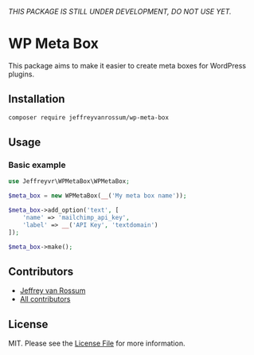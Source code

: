 *THIS PACKAGE IS STILL UNDER DEVELOPMENT, DO NOT USE YET.*

# WP Meta Box

This package aims to make it easier to create meta boxes for WordPress plugins.

## Installation

```bash
composer require jeffreyvanrossum/wp-meta-box
```

## Usage

### Basic example

```php
use Jeffreyvr\WPMetaBox\WPMetaBox;

$meta_box = new WPMetaBox(__('My meta box name'));

$meta_box->add_option('text', [
    'name' => 'mailchimp_api_key',
    'label' => __('API Key', 'textdomain')
]);

$meta_box->make();
```

## Contributors
* [Jeffrey van Rossum](https://github.com/jeffreyvr)
* [All contributors](https://github.com/jeffreyvr/wp-meta-box/graphs/contributors)

## License
MIT. Please see the [License File](/LICENSE) for more information.